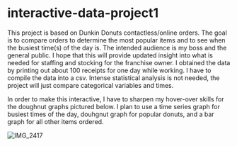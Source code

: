 # interactive-data-project1
This project is based on Dunkin Donuts contactless/online orders. The goal is to compare orders to determine the most popular items and to see when 
the busiest time(s) of the day is. The intended audience is my boss and the general public. I hope that this will provide updated insight into what is needed for staffing and stocking for the franchise owner. I obtained the data by printing out about 100 receipts for one day while working. I have to compile the data into a csv. Intense statistical analysis is not needed, the project will just compare categorical variables and times.

In order to make this interactive, I have to sharpen my hover-over skills for the doughnut graphs pictured below. I plan to use a time series graph for busiest 
times of the day, douhgnut graph for popular donuts, and a bar graph for all other items ordered.

![IMG_2417](https://user-images.githubusercontent.com/78704348/112392549-f7e48680-8ccf-11eb-887f-719948d27149.jpg)
